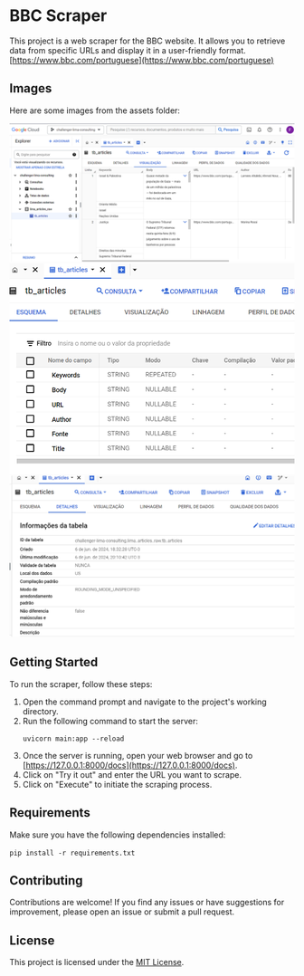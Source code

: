 # BBC Scraper

This project is a web scraper for the BBC website. It allows you to retrieve data from specific URLs and display it in a user-friendly format.
[https://www.bbc.com/portuguese](https://www.bbc.com/portuguese)
## Images

Here are some images from the assets folder:

![Image 1](assets/image1.png)
![Image 2](assets/image2.png)
![Image 3](assets/image3.png)
## Getting Started

To run the scraper, follow these steps:

1. Open the command prompt and navigate to the project's working directory.
2. Run the following command to start the server:
    ```
    uvicorn main:app --reload
    ```
3. Once the server is running, open your web browser and go to [https://127.0.0.1:8000/docs](https://127.0.0.1:8000/docs).
4. Click on "Try it out" and enter the URL you want to scrape.
5. Click on "Execute" to initiate the scraping process.

## Requirements

Make sure you have the following dependencies installed:

``` pip install -r requirements.txt ```

## Contributing

Contributions are welcome! If you find any issues or have suggestions for improvement, please open an issue or submit a pull request.

## License

This project is licensed under the [MIT License](LICENSE).